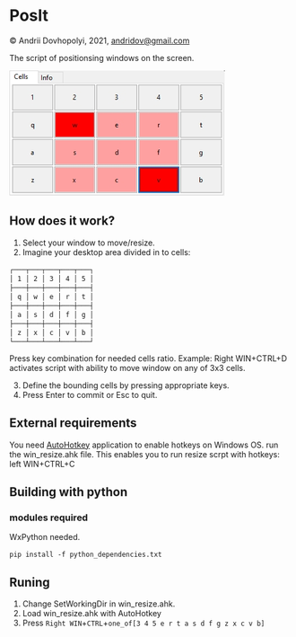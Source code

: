 # PosIt

© Andrii Dovhopolyi, 2021, andridov@gmail.com

The script of positionsing windows  on the screen.

![PosIt](./other/img.jpg "PosIt")


## How does it work?

1. Select your window to move/resize.
2. Imagine your desktop area divided in to cells:
```
┌───┬───┬───┬───┬───┐
│ 1 │ 2 │ 3 │ 4 │ 5 │
├───┼───┼───┼───┼───┤
│ q │ w │ e │ r │ t │
├───┼───┼───┼───┼───┤
│ a │ s │ d │ f │ g │
├───┼───┼───┼───┼───┤
│ z │ x │ c │ v │ b │
└───┴───┴───┴───┴───┘
```
Press key combination for needed cells ratio. 
Example:
    Right WIN+CTRL+D activates script with ability to move window on any of 3x3 cells.

3. Define the bounding cells by pressing appropriate keys.
4. Press Enter to commit or Esc to quit.


## External requirements

You need [AutoHotkey](https://www.autohotkey.com) application to enable hotkeys on Windows OS. 
run the win_resize.ahk file. This enables you to run resize scrpt with hotkeys:
left WIN+CTRL+C


## Building with python

### modules required

WxPython needed. 

```
pip install -f python_dependencies.txt
```

## Runing

1. Change SetWorkingDir in win_resize.ahk. 
2. Load win_resize.ahk with AutoHotkey
3. Press `Right WIN`+`CTRL`+`one_of[3 4 5 e r t a s d f g z x c v b]`

